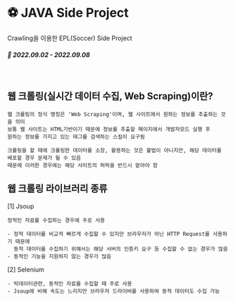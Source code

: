 # ⚽ JAVA Side Project
Crawling을 이용한 EPL(Soccer) Side Project
##### 📆 2022.09.02 - 2022.09.08
<br>

## 웹 크롤링(실시간 데이터 수집, Web Scraping)이란?
```
웹 크롤링의 정식 명칭은 'Web Scraping'이며, 웹 사이트에서 원하는 정보를 추출하는 것을 의미
보통 웹 사이트는 HTML기반이기 때문에 정보를 추출할 페이지에서 개발자모드 실행 후
원하는 정보를 가지고 있는 태그를 검색하는 스킬이 요구됨

크롤링을 할 때에 크롤링한 데이터를 소장, 활용하는 것은 불법이 아니지만, 해당 데이터를 배포할 경우 문제가 될 수 있음
때문에 이러한 경우에는 해당 사이트의 허락을 반드시 맡아야 함
```
## 웹 크롤링 라이브러리 종류
[1] Jsoup
```
정적인 자료를 수집하는 경우에 주로 사용

- 정적 데이터를 비교적 빠르게 수집할 수 있지만 브라우저가 아닌 HTTP Request를 사용하기 때문에
  동적 데이터를 수집하기 위해서는 해당 서버의 인증키 요구 등 수집할 수 없는 경우가 많음
- 동적인 기능을 지원하지 않는 경우가 많음
```

[2] Selenium
```
- 빅데이터관련, 동적인 자료를 수집할 때 주로 사용
- Jsoup에 비해 속도는 느리지만 브라우저 드라이버를 사용하여 동적 데이터도 수집 가능
```

